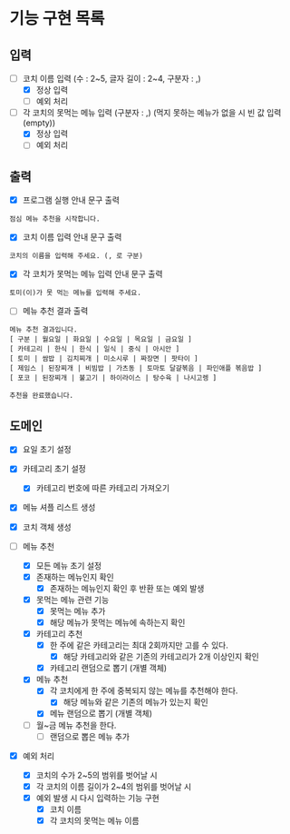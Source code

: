 # 기능 구현 목록

## 입력
- [ ] 코치 이름 입력 (수 : 2~5, 글자 길이 : 2~4, 구분자 : ,)
  - [x] 정상 입력
  - [ ] 예외 처리

- [ ] 각 코치의 못먹는 메뉴 입력 (구분자 : ,) (먹지 못하는 메뉴가 없을 시 빈 값 입력(empty))
  - [x] 정상 입력
  - [ ] 예외 처리

## 출력
- [x] 프로그램 실행 안내 문구 출력
```
점심 메뉴 추천을 시작합니다.
```

- [x] 코치 이름 입력 안내 문구 출력
```
코치의 이름을 입력해 주세요. (, 로 구분)
```

- [x] 각 코치가 못먹는 메뉴 입력 안내 문구 출력
```
토미(이)가 못 먹는 메뉴를 입력해 주세요.
```

- [ ] 메뉴 추천 결과 출력
```
메뉴 추천 결과입니다.
[ 구분 | 월요일 | 화요일 | 수요일 | 목요일 | 금요일 ]
[ 카테고리 | 한식 | 한식 | 일식 | 중식 | 아시안 ]
[ 토미 | 쌈밥 | 김치찌개 | 미소시루 | 짜장면 | 팟타이 ]
[ 제임스 | 된장찌개 | 비빔밥 | 가츠동 | 토마토 달걀볶음 | 파인애플 볶음밥 ]
[ 포코 | 된장찌개 | 불고기 | 하이라이스 | 탕수육 | 나시고렝 ]

추천을 완료했습니다.
```

## 도메인
- [x] 요일 초기 설정

- [x] 카테고리 초기 설정
  - [x] 카테고리 번호에 따른 카테고리 가져오기

- [x] 메뉴 셔플 리스트 생성

- [x] 코치 객체 생성

- [ ] 메뉴 추천
  - [x] 모든 메뉴 초기 설정
  - [x] 존재하는 메뉴인지 확인
    - [x] 존재하는 메뉴인지 확인 후 반환 또는 예외 발생
  - [x] 못먹는 메뉴 관련 기능
    - [x] 못먹는 메뉴 추가
    - [x] 해당 메뉴가 못먹는 메뉴에 속하는지 확인
  - [x] 카테고리 추천
    - [x] 한 주에 같은 카테고리는 최대 2회까지만 고를 수 있다.
      - [x] 해당 카테고리와 같은 기존의 카테고리가 2개 이상인지 확인
    - [x] 카테고리 랜덤으로 뽑기 (개별 객체)
  - [x] 메뉴 추천
    - [x] 각 코치에게 한 주에 중복되지 않는 메뉴를 추천해야 한다.
      - [x] 해당 메뉴와 같은 기존의 메뉴가 있는지 확인
    - [x] 메뉴 랜덤으로 뽑기 (개별 객체)
  - [ ] 월~금 메뉴 추천을 한다.
    - [ ] 랜덤으로 뽑은 메뉴 추가

- [x] 예외 처리
  - [x] 코치의 수가 2~5의 범위를 벗어날 시
  - [x] 각 코치의 이름 길이가 2~4의 범위를 벗어날 시
  - [x] 예외 발생 시 다시 입력하는 기능 구현
    - [x] 코치 이름
    - [x] 각 코치의 못먹는 메뉴 이름